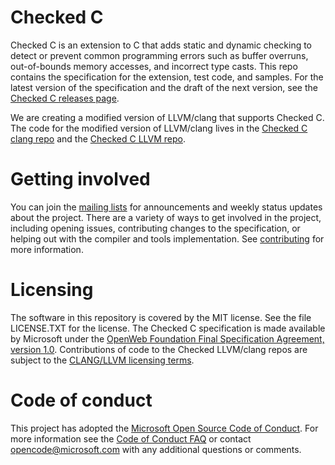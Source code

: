 # Checked C
Checked C is an extension to C that adds static and dynamic checking to detect or prevent common programming
errors such as buffer overruns, out-of-bounds memory accesses, and incorrect type casts.   This repo contains the
specification for the extension, test code, and samples. For the latest version of the specification and the 
draft of the next version, see the [Checked C releases page](https://github.com/Microsoft/checkedc/releases).

We are creating a modified version of LLVM/clang that supports Checked C.   The code for the modified
version of LLVM/clang lives in the 
[Checked C clang repo](https://github.com/Microsoft/checkedc-clang)
and the [Checked C LLVM repo](https://github.com/Microsoft/checkedc-llvm).

# Getting involved
You can join the [mailing lists](https://github.com/Microsoft/CheckedC/blob/master/MAILING-LISTS.md) for
announcements and weekly status updates about the project.  There are a variety of ways to get involved
in the project, including opening issues, contributing changes to the specification, or helping out with
the compiler and tools implementation. See [contributing](CONTRIBUTING.md) for more information.

# Licensing
The software in this repository is covered by the MIT license.  See the file LICENSE.TXT for the license.   The
Checked C specification is made available by Microsoft under the [OpenWeb Foundation Final
Specification Agreement, version 1.0](http://www.openwebfoundation.org/legal/the-owf-1-0-agreements/owfa-1-0).
Contributions of code to the Checked LLVM/clang repos are
subject to the [CLANG/LLVM licensing terms](https://github.com/Microsoft/checkedc-clang/blob/master/LICENSE.TXT).

# Code of conduct

This project has adopted the
[Microsoft Open Source Code of Conduct](https://opensource.microsoft.com/codeofconduct/).
For more information see the
[Code of Conduct FAQ](https://opensource.microsoft.com/codeofconduct/faq/) or
contact [opencode@microsoft.com](mailto:opencode@microsoft.com) with any
additional questions or comments.



